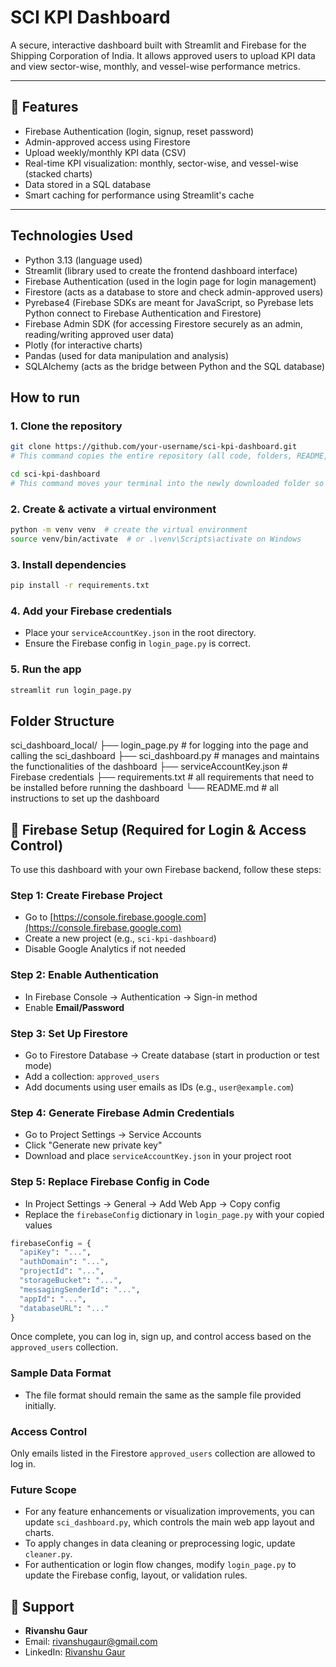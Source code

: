 # SCI KPI Dashboard
A secure, interactive dashboard built with Streamlit and Firebase for the Shipping Corporation of India. It allows approved users to upload KPI data and view sector-wise, monthly, and vessel-wise performance metrics.

---

## 🧰 Features
- Firebase Authentication (login, signup, reset password)
- Admin-approved access using Firestore
- Upload weekly/monthly KPI data (CSV)
- Real-time KPI visualization: monthly, sector-wise, and vessel-wise (stacked charts)
- Data stored in a SQL database
- Smart caching for performance using Streamlit's cache


---

## Technologies Used
- Python 3.13 (language used)
- Streamlit (library used to create the frontend dashboard interface)
- Firebase Authentication (used in the login page for login management)
- Firestore (acts as a database to store and check admin-approved users)
- Pyrebase4 (Firebase SDKs are meant for JavaScript, so Pyrebase lets Python connect to Firebase Authentication and Firestore)
- Firebase Admin SDK (for accessing Firestore securely as an admin, reading/writing approved user data)
- Plotly (for interactive charts)
- Pandas (used for data manipulation and analysis)
- SQLAlchemy (acts as the bridge between Python and the SQL database)

## How to run

### 1. Clone the repository
```bash
git clone https://github.com/your-username/sci-kpi-dashboard.git
# This command copies the entire repository (all code, folders, README, etc.) from GitHub to your local computer.

cd sci-kpi-dashboard
# This command moves your terminal into the newly downloaded folder so you can run or edit the project from there.
```

### 2. Create & activate a virtual environment
```bash
python -m venv venv  # create the virtual environment
source venv/bin/activate  # or .\venv\Scripts\activate on Windows
```

### 3. Install dependencies
```bash
pip install -r requirements.txt
```

### 4. Add your Firebase credentials
 - Place your `serviceAccountKey.json` in the root directory.
 - Ensure the Firebase config in `login_page.py` is correct.

### 5. Run the app
```bash
streamlit run login_page.py
```


## Folder Structure

sci_dashboard_local/
├── login_page.py             # for logging into the page and calling the sci_dashboard
├── sci_dashboard.py          # manages and maintains the functionalities of the dashboard
├── serviceAccountKey.json    # Firebase credentials
├── requirements.txt          # all requirements that need to be installed before running the dashboard
└── README.md                 # all instructions to set up the dashboard

## 🔐 Firebase Setup (Required for Login & Access Control)

To use this dashboard with your own Firebase backend, follow these steps:

### Step 1: Create Firebase Project
- Go to [https://console.firebase.google.com](https://console.firebase.google.com)
- Create a new project (e.g., `sci-kpi-dashboard`)
- Disable Google Analytics if not needed

### Step 2: Enable Authentication
- In Firebase Console → Authentication → Sign-in method
- Enable **Email/Password**

### Step 3: Set Up Firestore
- Go to Firestore Database → Create database (start in production or test mode)
- Add a collection: `approved_users`
- Add documents using user emails as IDs (e.g., `user@example.com`)

### Step 4: Generate Firebase Admin Credentials
- Go to Project Settings → Service Accounts
- Click "Generate new private key"
- Download and place `serviceAccountKey.json` in your project root

### Step 5: Replace Firebase Config in Code
- In Project Settings → General → Add Web App → Copy config
- Replace the `firebaseConfig` dictionary in `login_page.py` with your copied values

```python
firebaseConfig = {
  "apiKey": "...",
  "authDomain": "...",
  "projectId": "...",
  "storageBucket": "...",
  "messagingSenderId": "...",
  "appId": "...",
  "databaseURL": "..."
}
```

Once complete, you can log in, sign up, and control access based on the `approved_users` collection.


### Sample Data Format
- The file format should remain the same as the sample file provided initially.

### Access Control
Only emails listed in the Firestore `approved_users` collection are allowed to log in.


### Future Scope

- For any feature enhancements or visualization improvements, you can update `sci_dashboard.py`, which controls the main web app layout and charts.
- To apply changes in data cleaning or preprocessing logic, update `cleaner.py`.
- For authentication or login flow changes, modify `login_page.py` to update the Firebase config, layout, or validation rules.


## 👤 Support
- **Rivanshu Gaur**
- Email: rivanshugaur@gmail.com
- LinkedIn: [Rivanshu Gaur](https://www.linkedin.com/in/rivanshu-gaur-a3468628b)
